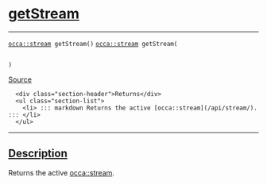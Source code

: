 
<h1 id="get-stream">
 <a href="#/api/device/getStream" class="anchor">
   <span>getStream</span>
  </a>
</h1>

<div class="signature">

<hr>

  <div class="definition-container">
    <div class="definition">
      <code class="desktop-only"><a href="#/api/stream/">occa::stream</a> getStream()</code>
      <code class="mobile-only"><a href="#/api/stream/">occa::stream</a> getStream(
    
)</code>
      <div class="flex-spacing"></div>
      <a href="https://github.com/libocca/occa/blob/6d155d0c/include/occa/core/device.hpp#L390" target="_blank">Source</a>
    </div>
    <div class="description">

      <div class="section-header">Returns</div>
      <ul class="section-list">
        <li> ::: markdown Returns the active [occa::stream](/api/stream/). ::: </li>
      </ul>
</div>
  </div>

  <hr>
</div>


<h2 id="description">
 <a href="#/api/device/getStream?id=description" class="anchor">
   <span>Description</span>
  </a>
</h2>

Returns the active [occa::stream](/api/stream/).
